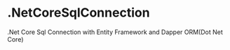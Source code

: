 # .NetCoreSqlConnection
.Net Core Sql Connection with Entity Framework and Dapper ORM(Dot Net Core)
